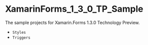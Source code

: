 XamarinForms_1_3_0_TP_Sample
============================

The sample projects for Xamarin.Forms 1.3.0 Technology Preview.

* `Styles`
* `Triggers`
